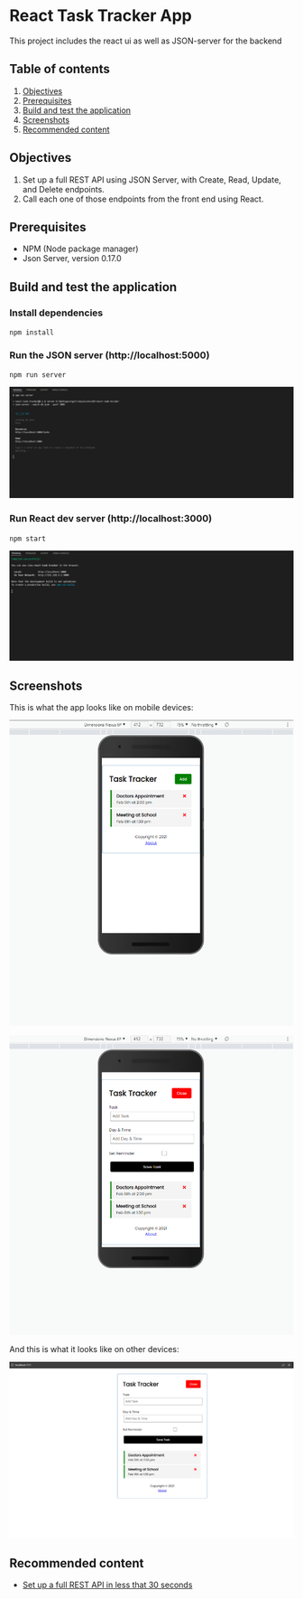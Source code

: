 # React Task Tracker App

This project includes the react ui as well as JSON-server for the backend

## Table of contents
1. [Objectives](#objectives)
2. [Prerequisites](#prerequisites)
3. [Build and test the application](#build-and-test-the-application)
4. [Screenshots](#screenshots)
5. [Recommended content](#recommended-content)

## Objectives
1. Set up a full REST API using JSON Server, with Create, Read, Update, and Delete endpoints.
2. Call each one of those endpoints from the front end using React.

## Prerequisites
* NPM (Node package manager)
* Json Server, version 0.17.0

## Build and test the application

### Install dependencies

```
npm install
```

### Run the JSON server (http://localhost:5000)

```
npm run server
```

![npm run server](./public/screenshot1.png)

### Run React dev server (http://localhost:3000)

```
npm start
```

![npm start](./public/screenshot2.png)

## Screenshots

This is what the app looks like on mobile devices:

![mobile one](./public/screenshot3.png)

![mobile two](./public/screenshot4.png)

And this is what it looks like on other devices:

![other devices](./public/screenshot5.png)

## Recommended content
* [Set up a full REST API in less that 30 seconds](https://www.npmjs.com/package/json-server)
